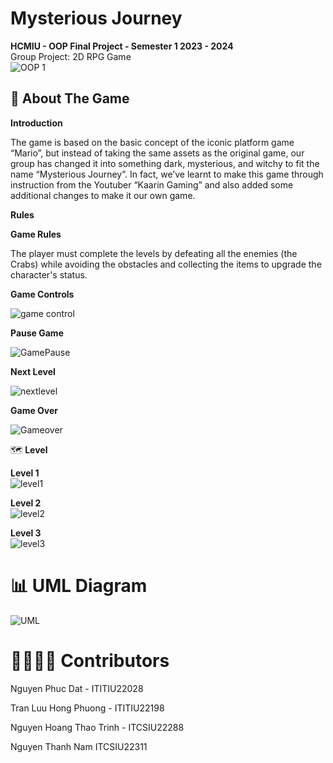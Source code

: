 # Mysterious Journey 
**HCMIU - OOP Final Project - Semester 1 2023 - 2024** <br>
Group Project: 2D RPG Game <br>
![OOP 1](https://github.com/ctin2004/OOP_lab/assets/134122434/f81a2e07-9412-4f1e-bc91-2274f6585c32) <br>

:notebook_with_decorative_cover: **About The Game** <br>
-
**Introduction** <br>

The game is based on the basic concept of the iconic platform game “Mario”, but instead of taking the same assets as the original game, our group has changed it into something dark, mysterious, and witchy to fit the name “Mysterious Journey”. In fact, we’ve learnt to make this game through instruction from the Youtuber “Kaarin Gaming” and also added some additional changes to make it our own game. <br>

**Rules** <br>

**Game Rules** <br>

The player must complete the levels by defeating all the enemies (the Crabs) while avoiding the obstacles and collecting the items to upgrade the character's status. <br>

**Game Controls** <br>

![game control](https://github.com/ctin2004/OOP_lab/assets/134122434/c567d693-078a-4f99-a1a4-20d87cf4ff0c) <br>

**Pause Game** <br>

![GamePause](https://github.com/ctin2004/OOP_lab/assets/134122434/8cfe7831-337a-4b55-a25b-00fdc7c2ca0c) <br>

**Next Level** <br>

![nextlevel](https://github.com/ctin2004/OOP_lab/assets/134122434/0f767053-43db-4826-90f6-b1bba0439004)

**Game Over** <br>

![Gameover](https://github.com/ctin2004/OOP_lab/assets/134122434/9afae0c0-e788-433d-8454-307119196d61)

:world_map: **Level** <br>

**Level 1** <br>
![level1](https://github.com/ctin2004/OOP_lab/assets/134122434/e33bdb7c-2fab-4bf9-b6a5-1470ec5e9f13) <br>

**Level 2** <br>
![level2](https://github.com/ctin2004/OOP_lab/assets/134122434/60fbaf3c-be00-4afd-b8bb-ea655a565636) <br>

**Level 3** <br>
![level3](https://github.com/ctin2004/OOP_lab/assets/134122434/3acf3674-e01e-41be-bc14-54a1deb3d254) <br>

 # :bar_chart: UML Diagram <br>
![UML](https://github.com/ctin2004/OOP_lab/assets/134122434/1a851c27-7a3a-47c1-9f9d-6e1e2d0751b8) <br>

# :family_man_man_girl_girl: Contributors <br>
Nguyen Phuc Dat - ITITIU22028 <br>

Tran Luu Hong Phuong - ITITIU22198 <br>

Nguyen Hoang Thao Trinh - ITCSIU22288 <br>

Nguyen Thanh Nam ITCSIU22311 <br>
